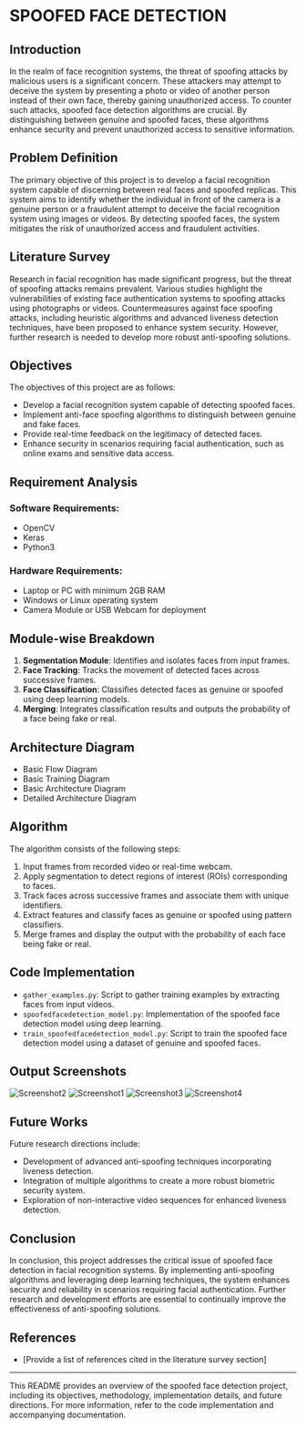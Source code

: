 # SPOOFED FACE DETECTION

## Introduction
In the realm of face recognition systems, the threat of spoofing attacks by malicious users is a significant concern. These attackers may attempt to deceive the system by presenting a photo or video of another person instead of their own face, thereby gaining unauthorized access. To counter such attacks, spoofed face detection algorithms are crucial. By distinguishing between genuine and spoofed faces, these algorithms enhance security and prevent unauthorized access to sensitive information.

## Problem Definition
The primary objective of this project is to develop a facial recognition system capable of discerning between real faces and spoofed replicas. This system aims to identify whether the individual in front of the camera is a genuine person or a fraudulent attempt to deceive the facial recognition system using images or videos. By detecting spoofed faces, the system mitigates the risk of unauthorized access and fraudulent activities.

## Literature Survey
Research in facial recognition has made significant progress, but the threat of spoofing attacks remains prevalent. Various studies highlight the vulnerabilities of existing face authentication systems to spoofing attacks using photographs or videos. Countermeasures against face spoofing attacks, including heuristic algorithms and advanced liveness detection techniques, have been proposed to enhance system security. However, further research is needed to develop more robust anti-spoofing solutions.

## Objectives
The objectives of this project are as follows:
- Develop a facial recognition system capable of detecting spoofed faces.
- Implement anti-face spoofing algorithms to distinguish between genuine and fake faces.
- Provide real-time feedback on the legitimacy of detected faces.
- Enhance security in scenarios requiring facial authentication, such as online exams and sensitive data access.

## Requirement Analysis
### Software Requirements:
- OpenCV
- Keras
- Python3

### Hardware Requirements:
- Laptop or PC with minimum 2GB RAM
- Windows or Linux operating system
- Camera Module or USB Webcam for deployment

## Module-wise Breakdown
1. **Segmentation Module**: Identifies and isolates faces from input frames.
2. **Face Tracking**: Tracks the movement of detected faces across successive frames.
3. **Face Classification**: Classifies detected faces as genuine or spoofed using deep learning models.
4. **Merging**: Integrates classification results and outputs the probability of a face being fake or real.

## Architecture Diagram
- Basic Flow Diagram
- Basic Training Diagram
- Basic Architecture Diagram
- Detailed Architecture Diagram

## Algorithm
The algorithm consists of the following steps:
1. Input frames from recorded video or real-time webcam.
2. Apply segmentation to detect regions of interest (ROIs) corresponding to faces.
3. Track faces across successive frames and associate them with unique identifiers.
4. Extract features and classify faces as genuine or spoofed using pattern classifiers.
5. Merge frames and display the output with the probability of each face being fake or real.

## Code Implementation
- `gather_examples.py`: Script to gather training examples by extracting faces from input videos.
- `spoofedfacedetection_model.py`: Implementation of the spoofed face detection model using deep learning.
- `train_spoofedfacedetection_model.py`: Script to train the spoofed face detection model using a dataset of genuine and spoofed faces.

## Output Screenshots
![Screenshot2](https://github.com/anoopreddy3001/Spoofed-Face-Detection/assets/132026714/f021414f-31a8-40a5-8451-d3e6e8b4a209)
![Screenshot1](https://github.com/anoopreddy3001/Spoofed-Face-Detection/assets/132026714/9772128f-b7b2-4f97-b27b-e649489411b0)
![Screenshot3](https://github.com/anoopreddy3001/Spoofed-Face-Detection/assets/132026714/b1ba7628-2f1e-4883-8ee1-4d12ba9b3adf)
![Screenshot4](https://github.com/anoopreddy3001/Spoofed-Face-Detection/assets/132026714/4eb7f7c8-2177-4320-9a2c-dec6871e647e)





## Future Works
Future research directions include:
- Development of advanced anti-spoofing techniques incorporating liveness detection.
- Integration of multiple algorithms to create a more robust biometric security system.
- Exploration of non-interactive video sequences for enhanced liveness detection.

## Conclusion
In conclusion, this project addresses the critical issue of spoofed face detection in facial recognition systems. By implementing anti-spoofing algorithms and leveraging deep learning techniques, the system enhances security and reliability in scenarios requiring facial authentication. Further research and development efforts are essential to continually improve the effectiveness of anti-spoofing solutions.

## References
- [Provide a list of references cited in the literature survey section]

---
This README provides an overview of the spoofed face detection project, including its objectives, methodology, implementation details, and future directions. For more information, refer to the code implementation and accompanying documentation.
